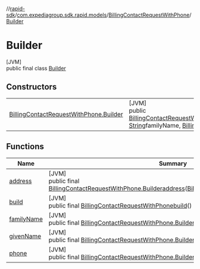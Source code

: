 //[rapid-sdk](../../../../index.md)/[com.expediagroup.sdk.rapid.models](../../index.md)/[BillingContactRequestWithPhone](../index.md)/[Builder](index.md)

# Builder

[JVM]\
public final class [Builder](index.md)

## Constructors

| | |
|---|---|
| [BillingContactRequestWithPhone.Builder](-billing-contact-request-with-phone.-builder.md) | [JVM]<br>public [BillingContactRequestWithPhone.Builder](index.md)[BillingContactRequestWithPhone.Builder](-billing-contact-request-with-phone.-builder.md)([String](https://docs.oracle.com/javase/8/docs/api/java/lang/String.html)givenName, [String](https://docs.oracle.com/javase/8/docs/api/java/lang/String.html)familyName, [BillingContactRequestAddress](../../-billing-contact-request-address/index.md)address, [PhoneRequest](../../-phone-request/index.md)phone) |

## Functions

| Name | Summary |
|---|---|
| [address](address.md) | [JVM]<br>public final [BillingContactRequestWithPhone.Builder](index.md)[address](address.md)([BillingContactRequestAddress](../../-billing-contact-request-address/index.md)address) |
| [build](build.md) | [JVM]<br>public final [BillingContactRequestWithPhone](../index.md)[build](build.md)() |
| [familyName](family-name.md) | [JVM]<br>public final [BillingContactRequestWithPhone.Builder](index.md)[familyName](family-name.md)([String](https://docs.oracle.com/javase/8/docs/api/java/lang/String.html)familyName) |
| [givenName](given-name.md) | [JVM]<br>public final [BillingContactRequestWithPhone.Builder](index.md)[givenName](given-name.md)([String](https://docs.oracle.com/javase/8/docs/api/java/lang/String.html)givenName) |
| [phone](phone.md) | [JVM]<br>public final [BillingContactRequestWithPhone.Builder](index.md)[phone](phone.md)([PhoneRequest](../../-phone-request/index.md)phone) |
